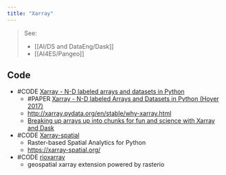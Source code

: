 ```yaml
---
title: "Xarray"
---
```


> See: 
> - [[AI/DS and DataEng/Dask]]
> - [[AI4ES/Pangeo]]

## Code
- #CODE [Xarray - N-D labeled arrays and datasets in Python](https://github.com/pydata/xarray)
	- #PAPER [Xarray - N-D labeled Arrays and Datasets in Python (Hoyer 2017)](https://openresearchsoftware.metajnl.com/articles/10.5334/jors.148/)
	- http://xarray.pydata.org/en/stable/why-xarray.html
	- [Breaking up arrays up into chunks for fun and science with Xarray and Dask](https://www.youtube.com/watch?v=0dO-iC16xUo)
- #CODE [Xarray-spatial](https://github.com/makepath/xarray-spatial)
	- Raster-based Spatial Analytics for Python
	- https://xarray-spatial.org/
- #CODE [rioxarray](https://github.com/corteva/rioxarray)
	- geospatial xarray extension powered by rasterio